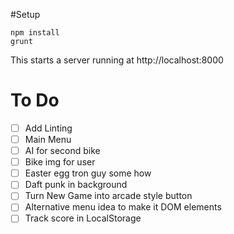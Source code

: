 #Setup
```node
npm install
grunt
```

This starts a server running at http://localhost:8000

# To Do
- [ ] Add Linting
- [ ] Main Menu
- [ ] AI for second bike
- [ ] Bike img for user
- [ ] Easter egg tron guy some how
- [ ] Daft punk in background
- [ ] Turn New Game into arcade style button
- [ ] Alternative menu idea to make it DOM elements
- [ ] Track score in LocalStorage